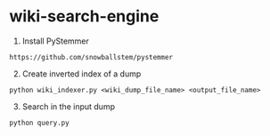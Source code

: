 # wiki-search-engine

1. Install PyStemmer

`https://github.com/snowballstem/pystemmer`

2. Create inverted index of a dump

```python wiki_indexer.py <wiki_dump_file_name> <output_file_name>```

3. Search in the input dump

```python query.py```
